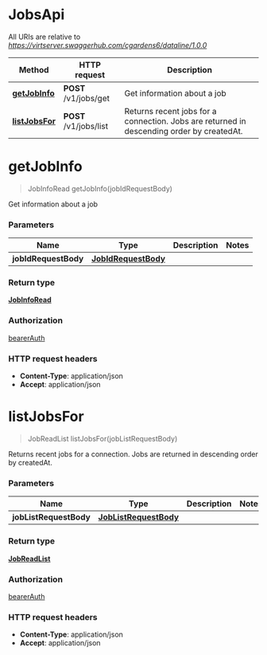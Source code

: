# JobsApi

All URIs are relative to *https://virtserver.swaggerhub.com/cgardens6/dataline/1.0.0*

Method | HTTP request | Description
------------- | ------------- | -------------
[**getJobInfo**](JobsApi.md#getJobInfo) | **POST** /v1/jobs/get | Get information about a job
[**listJobsFor**](JobsApi.md#listJobsFor) | **POST** /v1/jobs/list | Returns recent jobs for a connection. Jobs are returned in descending order by createdAt.


<a name="getJobInfo"></a>
# **getJobInfo**
> JobInfoRead getJobInfo(jobIdRequestBody)

Get information about a job

### Parameters

Name | Type | Description  | Notes
------------- | ------------- | ------------- | -------------
 **jobIdRequestBody** | [**JobIdRequestBody**](../io.dataline.api.client.model/JobIdRequestBody.md)|  |

### Return type

[**JobInfoRead**](../io.dataline.api.client.model/JobInfoRead.md)

### Authorization

[bearerAuth](../README.md#bearerAuth)

### HTTP request headers

- **Content-Type**: application/json
- **Accept**: application/json

<a name="listJobsFor"></a>
# **listJobsFor**
> JobReadList listJobsFor(jobListRequestBody)

Returns recent jobs for a connection. Jobs are returned in descending order by createdAt.

### Parameters

Name | Type | Description  | Notes
------------- | ------------- | ------------- | -------------
 **jobListRequestBody** | [**JobListRequestBody**](../io.dataline.api.client.model/JobListRequestBody.md)|  |

### Return type

[**JobReadList**](../io.dataline.api.client.model/JobReadList.md)

### Authorization

[bearerAuth](../README.md#bearerAuth)

### HTTP request headers

- **Content-Type**: application/json
- **Accept**: application/json

